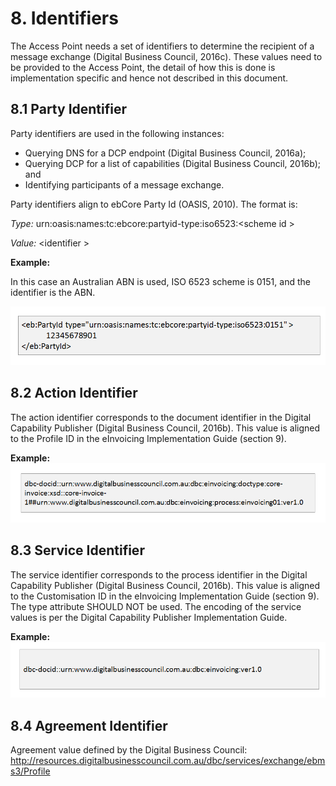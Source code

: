 # 8. Identifiers 

The Access Point needs a set of identifiers to determine the recipient of a message exchange (Digital Business Council, 2016c). These values need to be provided to the Access Point, the detail of how this is done is implementation specific and hence not described in this document.

## 8.1 Party Identifier 
Party identifiers are used in the following instances: 

   - Querying DNS for a DCP endpoint (Digital Business Council, 2016a); 
   - Querying DCP for a list of capabilities (Digital Business Council, 2016b); and 
   - Identifying participants of a message exchange. 

Party identifiers align to ebCore Party Id (OASIS, 2010). The format is: 

   *Type:* urn:oasis:names:tc:ebcore:partyid-type:iso6523:&lt;scheme id &gt;
   
   *Value:* &lt;identifier &gt; 

**Example:** 

In this case an Australian ABN is used, ISO 6523 scheme is 0151, and the identifier is the ABN.

![Party-identifier_Logo](/images/party_identifier.PNG)


## 8.2 Action Identifier 
The action identifier corresponds to the document identifier in the Digital Capability Publisher (Digital Business Council, 2016b). This value is aligned to the Profile ID in the eInvoicing Implementation Guide (section 9). 

**Example:**
![action_identifier_Logo](/images/action-identifier.PNG)


## 8.3 Service Identifier 
The service identifier corresponds to the process identifier in the Digital Capability Publisher (Digital Business Council, 2016b). This value is aligned to the Customisation ID in the eInvoicing Implementation Guide (section 9). 
The type attribute SHOULD NOT be used. The encoding of the service values is per the Digital Capability Publisher Implementation Guide. 

**Example:**
![service-identifier_Logo](/images/service-identifier.PNG)


## 8.4 Agreement Identifier 
Agreement value defined by the Digital Business Council: 
http://resources.digitalbusinesscouncil.com.au/dbc/services/exchange/ebms3/Profile 
